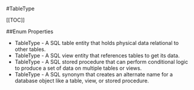 #TableType

[[TOC]]

##Enum Properties 

* TableType -  A SQL table entity that holds physical data relational to other tables. 
* TableType -  A SQL view entity that references tables to get its data. 
* TableType -  A SQL stored procedure that can perform conditional logic to produce a set of data on multiple tables or views. 
* TableType -  A SQL synonym that creates an alternate name for a database object like a table, view, or stored procedure. 